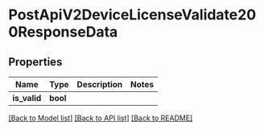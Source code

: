 # PostApiV2DeviceLicenseValidate200ResponseData

## Properties

Name | Type | Description | Notes
------------ | ------------- | ------------- | -------------
**is_valid** | **bool** |  | 

[[Back to Model list]](../README.md#documentation-for-models) [[Back to API list]](../README.md#documentation-for-api-endpoints) [[Back to README]](../README.md)


